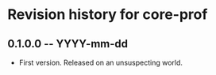 # Revision history for core-prof

## 0.1.0.0 -- YYYY-mm-dd

* First version. Released on an unsuspecting world.
